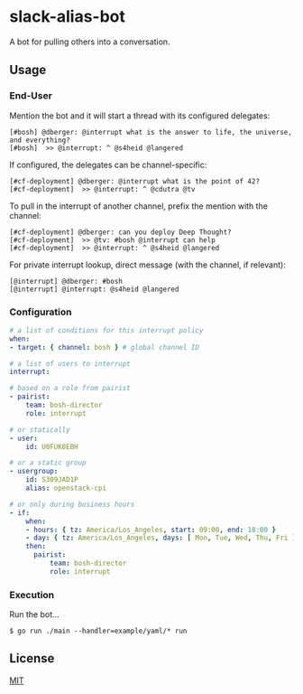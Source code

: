 # slack-alias-bot

A bot for pulling others into a conversation.


## Usage

### End-User

Mention the bot and it will start a thread with its configured delegates:

    [#bosh] @dberger: @interrupt what is the answer to life, the universe, and everything?
    [#bosh]  >> @interrupt: ^ @s4heid @langered

If configured, the delegates can be channel-specific:

    [#cf-deployment] @dberger: @interrupt what is the point of 42?
    [#cf-deployment]  >> @interrupt: ^ @cdutra @tv

To pull in the interrupt of another channel, prefix the mention with the channel:

    [#cf-deployment] @dberger: can you deploy Deep Thought?
    [#cf-deployment]  >> @tv: #bosh @interrupt can help
    [#cf-deployment]  >> @interrupt: ^ @s4heid @langered

For private interrupt lookup, direct message (with the channel, if relevant):

    [@interrupt] @dberger: #bosh
    [@interrupt] @interrupt: @s4heid @langered


### Configuration

```yaml
# a list of conditions for this interrupt policy
when:
- target: { channel: bosh } # global channel ID

# a list of users to interrupt
interrupt:

# based on a role from pairist
- pairist:
    team: bosh-director
    role: interrupt

# or statically
- user:
    id: U0FUK0EBH

# or a static group
- usergroup:
    id: S309JAD1P
    alias: openstack-cpi

# or only during business hours
- if:
    when:
    - hours: { tz: America/Los_Angeles, start: 09:00, end: 18:00 }
    - day: { tz: America/Los_Angeles, days: [ Mon, Tue, Wed, Thu, Fri ] }
    then:
      pairist:
          team: bosh-director
          role: interrupt
```

### Execution

Run the bot...

```
$ go run ./main --handler=example/yaml/* run
```


## License

[MIT](./LICENSE)
